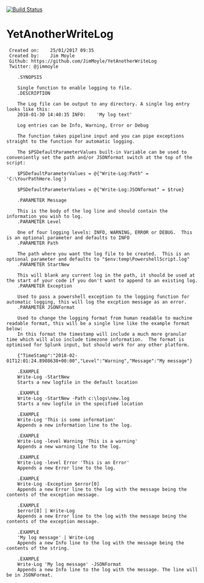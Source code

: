 [![Build Status](https://dev.azure.com/jsmoyle/Write-Log/_apis/build/status/JimMoyle.YetAnotherWriteLog?branchName=master)](https://dev.azure.com/jsmoyle/Write-Log/_build/latest?definitionId=1&branchName=master)

# YetAnotherWriteLog

	 Created on:   	25/01/2017 09:35
	 Created by:   	Jim Moyle
	 Github: https://github.com/JimMoyle/YetAnotherWriteLog
	 Twitter: @jimmoyle

        .SYNOPSIS

        Single function to enable logging to file.
        .DESCRIPTION

        The Log file can be output to any directory. A single log entry looks like this:
        2018-01-30 14:40:35 INFO:    'My log text'

        Log entries can be Info, Warning, Error or Debug

        The function takes pipeline input and you can pipe exceptions straight to the function for automatic logging.

        The $PSDefaultParameterValues built-in Variable can be used to conveniently set the path and/or JSONformat switch at the top of the script:

        $PSDefaultParameterValues = @{"Write-Log:Path" = 'C:\YourPathHere.log'}

        $PSDefaultParameterValues = @{"Write-Log:JSONformat" = $true}

        .PARAMETER Message

        This is the body of the log line and should contain the information you wish to log.
        .PARAMETER Level

        One of four logging levels: INFO, WARNING, ERROR or DEBUG.  This is an optional parameter and defaults to INFO
        .PARAMETER Path

        The path where you want the log file to be created.  This is an optional parameter and defaults to "$env:temp\PowershellScript.log"
        .PARAMETER StartNew

        This will blank any current log in the path, it should be used at the start of your code if you don't want to append to an existing log.
        .PARAMETER Exception

        Used to pass a powershell exception to the logging function for automatic logging, this will log the excption message as an error.
        .PARAMETER JSONFormat

        Used to change the logging format from human readable to machine readable format, this will be a single line like the example format below:
        In this format the timestamp will include a much more granular time which will also include timezone information.  The format is optimised for Splunk input, but should work for any other platform.

        {"TimeStamp":"2018-02-01T12:01:24.8908638+00:00","Level":"Warning","Message":"My message"}

        .EXAMPLE
        Write-Log -StartNew
        Starts a new logfile in the default location

        .EXAMPLE
        Write-Log -StartNew -Path c:\logs\new.log
        Starts a new logfile in the specified location

        .EXAMPLE
        Write-Log 'This is some information'
        Appends a new information line to the log.

        .EXAMPLE
        Write-Log -level Warning 'This is a warning'
        Appends a new warning line to the log.

        .EXAMPLE
        Write-Log -level Error 'This is an Error'
        Appends a new Error line to the log.

        .EXAMPLE
        Write-Log -Exception $error[0]
        Appends a new Error line to the log with the message being the contents of the exception message.

        .EXAMPLE
        $error[0] | Write-Log
        Appends a new Error line to the log with the message being the contents of the exception message.

        .EXAMPLE
        'My log message' | Write-Log
        Appends a new Info line to the log with the message being the contents of the string.

        .EXAMPLE
        Write-Log 'My log message' -JSONFormat
        Appends a new Info line to the log with the message. The line will be in JSONFormat.